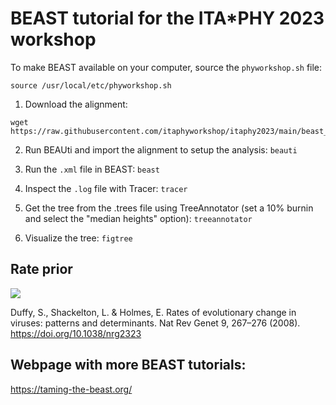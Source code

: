 # BEAST tutorial for the ITA\*PHY 2023 workshop
To make BEAST available on your computer, source the ```phyworkshop.sh``` file:
```
source /usr/local/etc/phyworkshop.sh
```
1. Download the alignment:
```
wget https://raw.githubusercontent.com/itaphyworkshop/itaphy2023/main/beast_tutorial/beast_practical_wnvl2.fa
```
2. Run BEAUti and import the alignment to setup the analysis:
```beauti```

3. Run the ```.xml``` file in BEAST:
```beast```

4. Inspect the ```.log``` file with Tracer:
```tracer```

5. Get the tree from the .trees file using TreeAnnotator (set a 10% burnin and select the "median heights" option):
```treeannotator```

6. Visualize the tree:
```figtree```

## Rate prior
<img src="./../images/mutation_rate_prior.png">

Duffy, S., Shackelton, L. & Holmes, E. Rates of evolutionary change in viruses: patterns and determinants. Nat Rev Genet 9, 267–276 (2008). https://doi.org/10.1038/nrg2323

## Webpage with more BEAST tutorials:
https://taming-the-beast.org/
